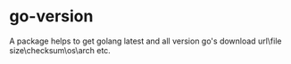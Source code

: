 # go-version
A package helps to get golang latest and all version go's  download url\file size\checksum\os\arch etc.
